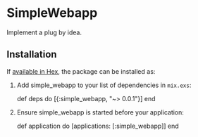 # SimpleWebapp

Implement a plug by idea.

## Installation

If [available in Hex](https://hex.pm/docs/publish), the package can be installed as:

  1. Add simple_webapp to your list of dependencies in `mix.exs`:

        def deps do
          [{:simple_webapp, "~> 0.0.1"}]
        end

  2. Ensure simple_webapp is started before your application:

        def application do
          [applications: [:simple_webapp]]
        end

